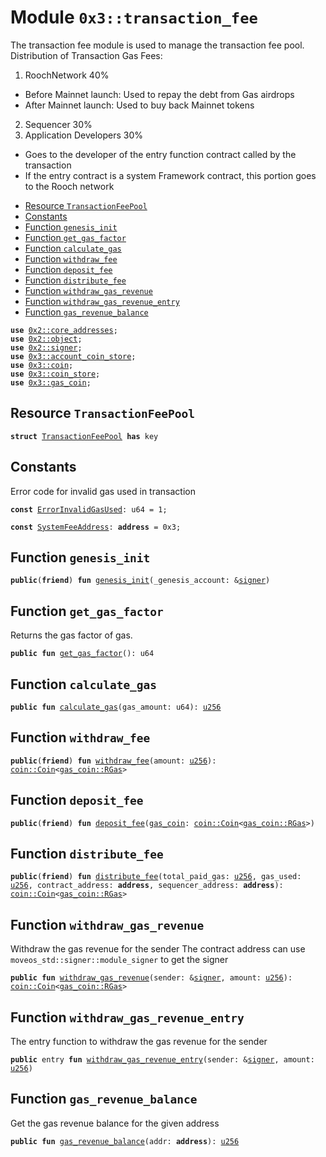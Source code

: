 
<a name="0x3_transaction_fee"></a>

# Module `0x3::transaction_fee`

The transaction fee module is used to manage the transaction fee pool.
Distribution of Transaction Gas Fees:

1. RoochNetwork 40%
* Before Mainnet launch: Used to repay the debt from Gas airdrops
* After Mainnet launch: Used to buy back Mainnet tokens
2. Sequencer 30%
3. Application Developers 30%
* Goes to the developer of the entry function contract called by the transaction
* If the entry contract is a system Framework contract, this portion goes to the Rooch network


-  [Resource `TransactionFeePool`](#0x3_transaction_fee_TransactionFeePool)
-  [Constants](#@Constants_0)
-  [Function `genesis_init`](#0x3_transaction_fee_genesis_init)
-  [Function `get_gas_factor`](#0x3_transaction_fee_get_gas_factor)
-  [Function `calculate_gas`](#0x3_transaction_fee_calculate_gas)
-  [Function `withdraw_fee`](#0x3_transaction_fee_withdraw_fee)
-  [Function `deposit_fee`](#0x3_transaction_fee_deposit_fee)
-  [Function `distribute_fee`](#0x3_transaction_fee_distribute_fee)
-  [Function `withdraw_gas_revenue`](#0x3_transaction_fee_withdraw_gas_revenue)
-  [Function `withdraw_gas_revenue_entry`](#0x3_transaction_fee_withdraw_gas_revenue_entry)
-  [Function `gas_revenue_balance`](#0x3_transaction_fee_gas_revenue_balance)


<pre><code><b>use</b> <a href="">0x2::core_addresses</a>;
<b>use</b> <a href="">0x2::object</a>;
<b>use</b> <a href="">0x2::signer</a>;
<b>use</b> <a href="account_coin_store.md#0x3_account_coin_store">0x3::account_coin_store</a>;
<b>use</b> <a href="coin.md#0x3_coin">0x3::coin</a>;
<b>use</b> <a href="coin_store.md#0x3_coin_store">0x3::coin_store</a>;
<b>use</b> <a href="gas_coin.md#0x3_gas_coin">0x3::gas_coin</a>;
</code></pre>



<a name="0x3_transaction_fee_TransactionFeePool"></a>

## Resource `TransactionFeePool`



<pre><code><b>struct</b> <a href="transaction_fee.md#0x3_transaction_fee_TransactionFeePool">TransactionFeePool</a> <b>has</b> key
</code></pre>



<a name="@Constants_0"></a>

## Constants


<a name="0x3_transaction_fee_ErrorInvalidGasUsed"></a>

Error code for invalid gas used in transaction


<pre><code><b>const</b> <a href="transaction_fee.md#0x3_transaction_fee_ErrorInvalidGasUsed">ErrorInvalidGasUsed</a>: u64 = 1;
</code></pre>



<a name="0x3_transaction_fee_SystemFeeAddress"></a>



<pre><code><b>const</b> <a href="transaction_fee.md#0x3_transaction_fee_SystemFeeAddress">SystemFeeAddress</a>: <b>address</b> = 0x3;
</code></pre>



<a name="0x3_transaction_fee_genesis_init"></a>

## Function `genesis_init`



<pre><code><b>public</b>(<b>friend</b>) <b>fun</b> <a href="transaction_fee.md#0x3_transaction_fee_genesis_init">genesis_init</a>(_genesis_account: &<a href="">signer</a>)
</code></pre>



<a name="0x3_transaction_fee_get_gas_factor"></a>

## Function `get_gas_factor`

Returns the gas factor of gas.


<pre><code><b>public</b> <b>fun</b> <a href="transaction_fee.md#0x3_transaction_fee_get_gas_factor">get_gas_factor</a>(): u64
</code></pre>



<a name="0x3_transaction_fee_calculate_gas"></a>

## Function `calculate_gas`



<pre><code><b>public</b> <b>fun</b> <a href="transaction_fee.md#0x3_transaction_fee_calculate_gas">calculate_gas</a>(gas_amount: u64): <a href="">u256</a>
</code></pre>



<a name="0x3_transaction_fee_withdraw_fee"></a>

## Function `withdraw_fee`



<pre><code><b>public</b>(<b>friend</b>) <b>fun</b> <a href="transaction_fee.md#0x3_transaction_fee_withdraw_fee">withdraw_fee</a>(amount: <a href="">u256</a>): <a href="coin.md#0x3_coin_Coin">coin::Coin</a>&lt;<a href="gas_coin.md#0x3_gas_coin_RGas">gas_coin::RGas</a>&gt;
</code></pre>



<a name="0x3_transaction_fee_deposit_fee"></a>

## Function `deposit_fee`



<pre><code><b>public</b>(<b>friend</b>) <b>fun</b> <a href="transaction_fee.md#0x3_transaction_fee_deposit_fee">deposit_fee</a>(<a href="gas_coin.md#0x3_gas_coin">gas_coin</a>: <a href="coin.md#0x3_coin_Coin">coin::Coin</a>&lt;<a href="gas_coin.md#0x3_gas_coin_RGas">gas_coin::RGas</a>&gt;)
</code></pre>



<a name="0x3_transaction_fee_distribute_fee"></a>

## Function `distribute_fee`



<pre><code><b>public</b>(<b>friend</b>) <b>fun</b> <a href="transaction_fee.md#0x3_transaction_fee_distribute_fee">distribute_fee</a>(total_paid_gas: <a href="">u256</a>, gas_used: <a href="">u256</a>, contract_address: <b>address</b>, sequencer_address: <b>address</b>): <a href="coin.md#0x3_coin_Coin">coin::Coin</a>&lt;<a href="gas_coin.md#0x3_gas_coin_RGas">gas_coin::RGas</a>&gt;
</code></pre>



<a name="0x3_transaction_fee_withdraw_gas_revenue"></a>

## Function `withdraw_gas_revenue`

Withdraw the gas revenue for the sender
The contract address can use <code>moveos_std::signer::module_signer</code> to get the signer


<pre><code><b>public</b> <b>fun</b> <a href="transaction_fee.md#0x3_transaction_fee_withdraw_gas_revenue">withdraw_gas_revenue</a>(sender: &<a href="">signer</a>, amount: <a href="">u256</a>): <a href="coin.md#0x3_coin_Coin">coin::Coin</a>&lt;<a href="gas_coin.md#0x3_gas_coin_RGas">gas_coin::RGas</a>&gt;
</code></pre>



<a name="0x3_transaction_fee_withdraw_gas_revenue_entry"></a>

## Function `withdraw_gas_revenue_entry`

The entry function to withdraw the gas revenue for the sender


<pre><code><b>public</b> entry <b>fun</b> <a href="transaction_fee.md#0x3_transaction_fee_withdraw_gas_revenue_entry">withdraw_gas_revenue_entry</a>(sender: &<a href="">signer</a>, amount: <a href="">u256</a>)
</code></pre>



<a name="0x3_transaction_fee_gas_revenue_balance"></a>

## Function `gas_revenue_balance`

Get the gas revenue balance for the given address


<pre><code><b>public</b> <b>fun</b> <a href="transaction_fee.md#0x3_transaction_fee_gas_revenue_balance">gas_revenue_balance</a>(addr: <b>address</b>): <a href="">u256</a>
</code></pre>
